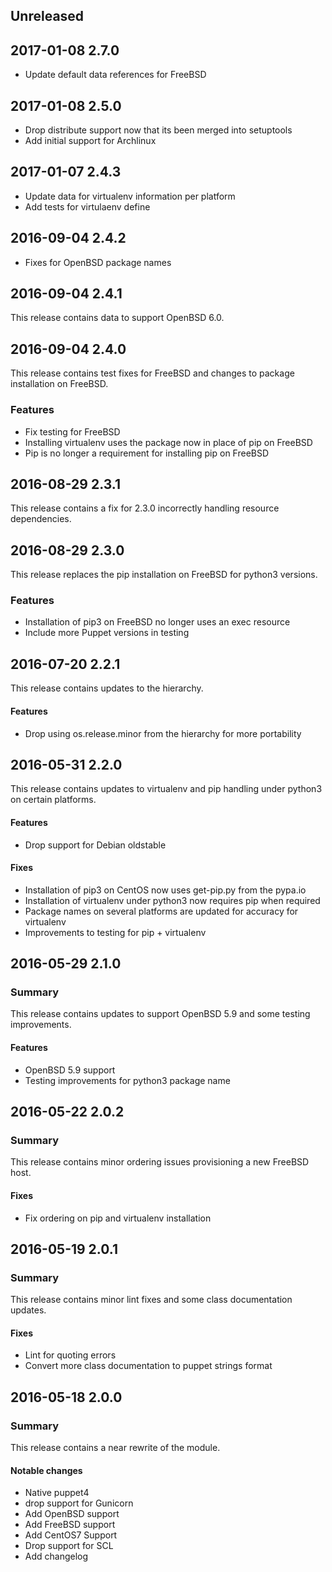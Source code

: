 ## Unreleased

## 2017-01-08 2.7.0
- Update default data references for FreeBSD

## 2017-01-08 2.5.0
 - Drop distribute support now that its been merged into setuptools
 - Add initial support for Archlinux

## 2017-01-07 2.4.3
 - Update data for virtualenv information per platform
 - Add tests for virtulaenv define

## 2016-09-04 2.4.2
 - Fixes for OpenBSD package names

## 2016-09-04 2.4.1
This release contains data to support OpenBSD 6.0.

## 2016-09-04 2.4.0
This release contains test fixes for FreeBSD and changes to package
installation on FreeBSD.

### Features
 - Fix testing for FreeBSD
 - Installing virtualenv uses the package now in place of pip on FreeBSD
 - Pip is no longer a requirement for installing pip on FreeBSD

## 2016-08-29 2.3.1
This release contains a fix for 2.3.0 incorrectly handling resource dependencies.

## 2016-08-29 2.3.0
This release replaces the pip installation on FreeBSD for python3 versions.

### Features
 - Installation of pip3 on FreeBSD no longer uses an exec resource
 - Include more Puppet versions in testing

## 2016-07-20 2.2.1
This release contains updates to the hierarchy.

#### Features
  - Drop using os.release.minor from the hierarchy for more portability

## 2016-05-31 2.2.0
This release contains updates to virtualenv and pip handling under python3 on
certain platforms.

#### Features
 - Drop support for Debian oldstable

#### Fixes
 - Installation of pip3 on CentOS now uses get-pip.py from the pypa.io
 - Installation of virtualenv under python3 now requires pip when required
 - Package names on several platforms are updated for accuracy for virtualenv
 - Improvements to testing for pip + virtualenv


## 2016-05-29 2.1.0
### Summary
This release contains updates to support OpenBSD 5.9 and some testing improvements.

#### Features
 - OpenBSD 5.9 support
 - Testing improvements for python3 package name

## 2016-05-22 2.0.2
### Summary
This release contains minor ordering issues provisioning a new FreeBSD host.

#### Fixes
 - Fix ordering on pip and virtualenv installation

## 2016-05-19 2.0.1
### Summary
This release contains minor lint fixes and some class documentation updates.

#### Fixes
 - Lint for quoting errors
 - Convert more class documentation to puppet strings format

## 2016-05-18 2.0.0
### Summary
This release contains a near rewrite of the module.

#### Notable changes
 - Native puppet4
 - drop support for Gunicorn
 - Add OpenBSD support
 - Add FreeBSD support
 - Add CentOS7 Support
 - Drop support for SCL
 - Add changelog

